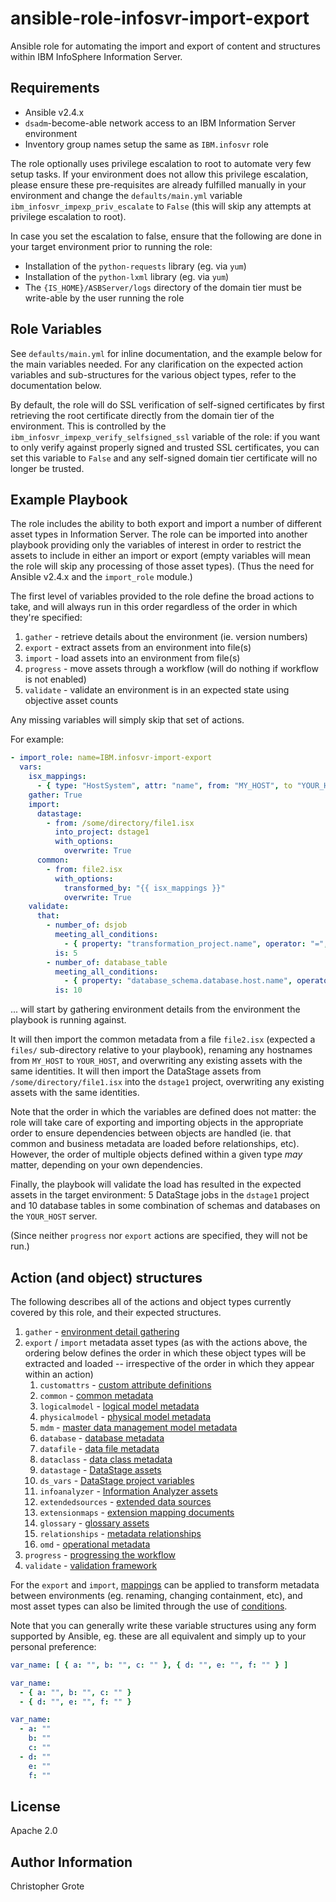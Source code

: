 # ansible-role-infosvr-import-export

Ansible role for automating the import and export of content and structures within IBM InfoSphere Information Server.

## Requirements

- Ansible v2.4.x
- `dsadm`-become-able network access to an IBM Information Server environment
- Inventory group names setup the same as `IBM.infosvr` role

The role optionally uses privilege escalation to root to automate very few setup tasks. If your environment does not allow this privilege escalation, please ensure these pre-requisites are already fulfilled manually in your environment and change the `defaults/main.yml` variable `ibm_infosvr_impexp_priv_escalate` to `False` (this will skip any attempts at privilege escalation to root).

In case you set the escalation to false, ensure that the following are done in your target environment prior to running the role:

- Installation of the `python-requests` library (eg. via `yum`)
- Installation of the `python-lxml` library (eg. via `yum`)
- The `{IS_HOME}/ASBServer/logs` directory of the domain tier must be write-able by the user running the role

## Role Variables

See `defaults/main.yml` for inline documentation, and the example below for the main variables needed. For any clarification on the expected action variables and sub-structures for the various object types, refer to the documentation below.

By default, the role will do SSL verification of self-signed certificates by first retrieving the root certificate directly from the domain tier of the environment. This is controlled by the `ibm_infosvr_impexp_verify_selfsigned_ssl` variable of the role: if you want to only verify against properly signed and trusted SSL certificates, you can set this variable to `False` and any self-signed domain tier certificate will no longer be trusted.

## Example Playbook

The role includes the ability to both export and import a number of different asset types in Information Server. The role can be imported into another playbook providing only the variables of interest in order to restrict the assets to include in either an import or export (empty variables will mean the role will skip any processing of those asset types). (Thus the need for Ansible v2.4.x and the `import_role` module.)

The first level of variables provided to the role define the broad actions to take, and will always run in this order regardless of the order in which they're specified:

1. `gather` - retrieve details about the environment (ie. version numbers)
1. `export` - extract assets from an environment into file(s)
1. `import` - load assets into an environment from file(s)
1. `progress` - move assets through a workflow (will do nothing if workflow is not enabled)
1. `validate` - validate an environment is in an expected state using objective asset counts

Any missing variables will simply skip that set of actions.

For example:

```yml
- import_role: name=IBM.infosvr-import-export
  vars:
    isx_mappings:
      - { type: "HostSystem", attr: "name", from: "MY_HOST", to "YOUR_HOST" }
    gather: True
    import:
      datastage:
        - from: /some/directory/file1.isx
          into_project: dstage1
          with_options:
            overwrite: True
      common:
        - from: file2.isx
          with_options:
            transformed_by: "{{ isx_mappings }}"
            overwrite: True
    validate:
      that:
        - number_of: dsjob
          meeting_all_conditions:
            - { property: "transformation_project.name", operator: "=", value: "dstage1" }
          is: 5
        - number_of: database_table
          meeting_all_conditions:
            - { property: "database_schema.database.host.name", operator: "=", value: "YOUR_HOST" }
          is: 10
```

... will start by gathering environment details from the environment the playbook is running against.

It will then import the common metadata from a file `file2.isx` (expected a `files/` sub-directory relative to your playbook), renaming any hostnames from `MY_HOST` to `YOUR_HOST`, and overwriting any existing assets with the same identities. It will then import the DataStage assets from `/some/directory/file1.isx` into the `dstage1` project, overwriting any existing assets with the same identities.

Note that the order in which the variables are defined does not matter: the role will take care of exporting and importing objects in the appropriate order to ensure dependencies between objects are handled (ie. that common and business metadata are loaded before relationships, etc). However, the order of multiple objects defined within a given type _may_ matter, depending on your own dependencies.

Finally, the playbook will validate the load has resulted in the expected assets in the target environment: 5 DataStage jobs in the `dstage1` project and 10 database tables in some combination of schemas and databases on the `YOUR_HOST` server.

(Since neither `progress` nor `export` actions are specified, they will not be run.)

## Action (and object) structures

The following describes all of the actions and object types currently covered by this role, and their expected structures.

1. `gather` - [environment detail gathering](docs/gather.md)
1. `export` / `import` metadata asset types (as with the actions above, the ordering below defines the order in which these object types will be extracted and loaded -- irrespective of the order in which they appear within an action)
    1. `customattrs` - [custom attribute definitions](docs/customattrs.md)
    1. `common` - [common metadata](docs/common.md)
    1. `logicalmodel` - [logical model metadata](docs/logicalmodel.md)
    1. `physicalmodel` - [physical model metadata](docs/physicalmodel.md)
    1. `mdm` - [master data management model metadata](docs/mdm.md)
    1. `database` - [database metadata](docs/database.md)
    1. `datafile` - [data file metadata](docs/datafile.md)
    1. `dataclass` - [data class metadata](docs/dataclass.md)
    1. `datastage` - [DataStage assets](docs/datastage.md)
    1. `ds_vars` - [DataStage project variables](docs/ds_vars.md)
    1. `infoanalyzer` - [Information Analyzer assets](docs/infoanalyzer.md)
    1. `extendedsources` - [extended data sources](docs/extendedsources.md)
    1. `extensionmaps` - [extension mapping documents](docs/extensionmaps.md)
    1. `glossary` - [glossary assets](docs/glossary.md)
    1. `relationships` - [metadata relationships](docs/relationships.md)
    1. `omd` - [operational metadata](docs/omd.md)
1. `progress` - [progressing the workflow](docs/progress.md)
1. `validate` - [validation framework](docs/validate.md)

For the `export` and `import`, [mappings](docs/mappings.md) can be applied to transform metadata between environments (eg. renaming, changing containment, etc), and most asset types can also be limited through the use of [conditions](docs/conditions.md).

Note that you can generally write these variable structures using any form supported by Ansible, eg. these are all equivalent and simply up to your personal preference:

```yml
var_name: [ { a: "", b: "", c: "" }, { d: "", e: "", f: "" } ]

var_name:
  - { a: "", b: "", c: "" }
  - { d: "", e: "", f: "" }

var_name:
  - a: ""
    b: ""
    c: ""
  - d: ""
    e: ""
    f: ""
```

## License

Apache 2.0

## Author Information

Christopher Grote
